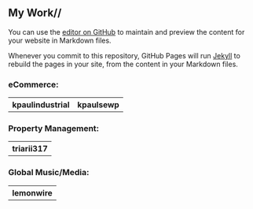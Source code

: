 ## My Work//

You can use the [editor on GitHub](https://github.com/andrewneil/Portfolio/edit/master/README.md) to maintain and preview the content for your website in Markdown files.

Whenever you commit to this repository, GitHub Pages will run [Jekyll](https://jekyllrb.com/) to rebuild the pages in your site, from the content in your Markdown files.

### eCommerce:
<table>
  <tr>
    <th>kpaulindustrial</th>
    <th>kpaulsewp</th>
  </tr>
</table>

### Property Management:
<table>
  <tr>
    <th>triarii317</th>
  </tr>
</table>

### Global Music/Media:
<table>
  <tr>
    <th>lemonwire</th>
  </tr>
</table>
